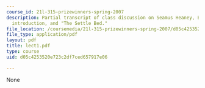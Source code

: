 ```yaml
---
course_id: 21l-315-prizewinners-spring-2007
description: Partial transcript of class discussion on Seamus Heaney, Beowulf, translator's
  introduction, and "The Settle Bed."
file_location: /coursemedia/21l-315-prizewinners-spring-2007/d05c4253520e723c2df7ced657917e06_lect1.pdf
file_type: application/pdf
layout: pdf
title: lect1.pdf
type: course
uid: d05c4253520e723c2df7ced657917e06

---
```

None